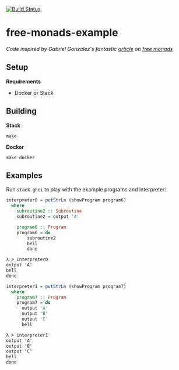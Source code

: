 [![Build Status](https://travis-ci.org/stilesb/free-monads-example.svg?branch=master)](https://travis-ci.org/stilesb/free-monads-example)

# free-monads-example

*Code inspired by Gabriel Gonzalez's fantastic <a href="http://www.haskellforall.com/2012/06/you-could-have-invented-free-monads.html" target="_blank">article</a> on <a href="http://hackage.haskell.org/package/free-2.0.3" target="_blank">free monads</a>*

## Setup

**Requirements**

* Docker or Stack

## Building

**Stack**

`make`

**Docker**

`make docker`

## Examples

Run `stack ghci` to play with the example programs and interpreter:

```haskell
interpreter0 = putStrLn (showProgram program6)
  where
    subroutine2 :: Subroutine
    subroutine2 = output 'A'

    program6 :: Program
    program6 = do
        subroutine2
        bell
        done
```

```changelog
λ > interpreter0
output 'A'
bell
done
```

```haskell
interpreter1 = putStrLn (showProgram program7)
  where
    program7 :: Program
    program7 = do
      output 'A'
      output 'B'
      output 'C'
      bell
```

```changelog
λ > interpreter1
output 'A'
output 'B'
output 'C'
bell
done
```
